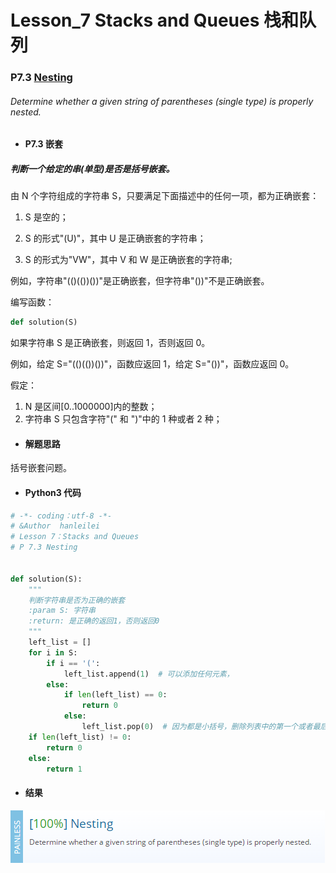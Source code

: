 # Lesson_7 Stacks and Queues 栈和队列

### P7.3 [Nesting](https://app.codility.com/programmers/lessons/7-stacks_and_queues/nesting/)

###### Determine whether a given string of parentheses (single type) is properly nested.

- #### P7.3 嵌套

##### 判断一个给定的串(单型)是否是括号嵌套。

由 N 个字符组成的字符串 S，只要满足下面描述中的任何一项，都为正确嵌套：

1. S 是空的；

2. S 的形式"(U)"，其中 U 是正确嵌套的字符串；

3. S 的形式为"VW"，其中 V 和 W 是正确嵌套的字符串;

例如，字符串"(()(())())"是正确嵌套，但字符串"())"不是正确嵌套。

编写函数：

```python
def solution(S)
```

如果字符串 S 是正确嵌套，则返回 1，否则返回 0。

例如，给定 S="(()(())())"，函数应返回 1，给定 S="())"，函数应返回 0。

假定：

1. N 是区间[0..1000000]内的整数；
2. 字符串 S 只包含字符"(" 和 ")"中的 1 种或者 2 种；

- #### 解题思路

括号嵌套问题。

- #### Python3 代码

```python
# -*- coding：utf-8 -*-
# &Author  hanleilei
# Lesson 7：Stacks and Queues
# P 7.3 Nesting


def solution(S):
    """
    判断字符串是否为正确的嵌套
    :param S: 字符串
    :return: 是正确的返回1，否则返回0
    """
    left_list = []
    for i in S:
        if i == '(':
            left_list.append(1)  # 可以添加任何元素，
        else:
            if len(left_list) == 0:
                return 0
            else:
                left_list.pop(0)  # 因为都是小括号，删除列表中的第一个或者最后一个，都是一样的
    if len(left_list) != 0:
        return 0
    else:
        return 1
```

- #### 结果

![image](https://github.com/hanleilei/codility_lession/blob/master/L7_Stacks%20and%20Queues/7.3.png)
